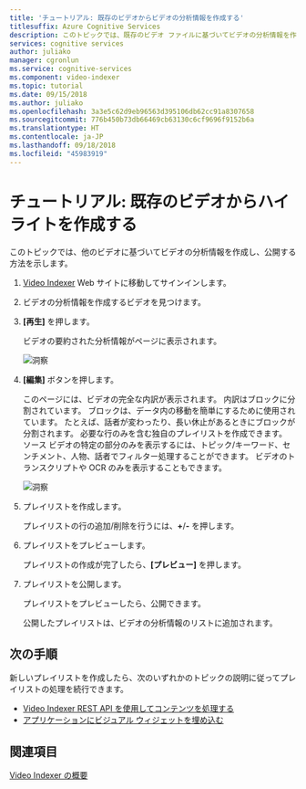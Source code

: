 ```yaml
---
title: 'チュートリアル: 既存のビデオからビデオの分析情報を作成する'
titlesuffix: Azure Cognitive Services
description: このトピックでは、既存のビデオ ファイルに基づいてビデオの分析情報を作成し、公開する方法を示します。
services: cognitive services
author: juliako
manager: cgronlun
ms.service: cognitive-services
ms.component: video-indexer
ms.topic: tutorial
ms.date: 09/15/2018
ms.author: juliako
ms.openlocfilehash: 3a3e5c62d9eb96563d395106db62cc91a8307658
ms.sourcegitcommit: 776b450b73db66469cb63130c6cf9696f9152b6a
ms.translationtype: HT
ms.contentlocale: ja-JP
ms.lasthandoff: 09/18/2018
ms.locfileid: "45983919"
---
```

# <a name="tutorial-create-highlights-from-existing-videos"></a>チュートリアル: 既存のビデオからハイライトを作成する

このトピックでは、他のビデオに基づいてビデオの分析情報を作成し、公開する方法を示します。

1. [Video Indexer](https://www.videoindexer.ai/) Web サイトに移動してサインインします。
2. ビデオの分析情報を作成するビデオを見つけます。
3. **[再生]** を押します。

    ビデオの要約された分析情報がページに表示されます。 

    ![洞察](./media/video-indexer-create-new/video-indexer-summarized-insights.png)

3. **[編集]** ボタンを押します。

    このページには、ビデオの完全な内訳が表示されます。 内訳はブロックに分割されています。 ブロックは、データ内の移動を簡単にするために使用されています。 たとえば、話者が変わったり、長い休止があるときにブロックが分割されます。 必要な行のみを含む独自のプレイリストを作成できます。 ソース ビデオの特定の部分のみを表示するには、トピック/キーワード、センチメント、人物、話者でフィルター処理することができます。 ビデオのトランスクリプトや OCR のみを表示することもできます。    

    ![洞察](./media/video-indexer-create-new/video-indexer-create-new-playlist.png)

4. プレイリストを作成します。

    プレイリストの行の追加/削除を行うには、**+**/**-** を押します。

5. プレイリストをプレビューします。

    プレイリストの作成が完了したら、**[プレビュー]** を押します。
6. プレイリストを公開します。

    プレイリストをプレビューしたら、公開できます。

    公開したプレイリストは、ビデオの分析情報のリストに追加されます。


## <a name="next-steps"></a>次の手順 

新しいプレイリストを作成したら、次のいずれかのトピックの説明に従ってプレイリストの処理を続行できます。 

- [Video Indexer REST API を使用してコンテンツを処理する](video-indexer-use-apis.md)
- [アプリケーションにビジュアル ウィジェットを埋め込む](video-indexer-embed-widgets.md)

## <a name="see-also"></a>関連項目

[Video Indexer の概要](video-indexer-overview.md) 
